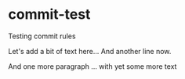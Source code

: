 # commit-test
Testing commit rules

Let's add a bit of text here...
And another line now.

And one more paragraph
... with yet some more text